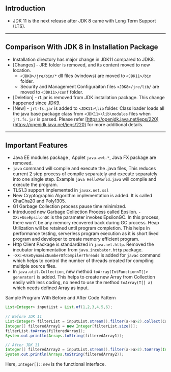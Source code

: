 ## Introduction
* JDK 11 is the next release after JDK 8 came with Long Term Support (LTS).
---
## Comparison With JDK 8 in Installation Package
* Installation directory has major change in JDK11 compared to JDK8.
* [Changes] - JRE folder is removed, and its content moved to new location. 
    * `<JDK8>/jre/bin/*` dll files (windows) are moved to `<JDK11>/bin` folder.
    * Security and Management Configuraiton files `<JDK8>/jre/lib/` are moved to `<JDK11>/conf` folder.
* [Deletion] - rt.jar is removed from JDK installation package. This change happened since JDK9. 
* [New] - `jrt-fs.jar` is added to `<JDK11>\lib` folder. Class loader loads all the java base package class from `<JDK11>\lib\modules` files when `jrt.fs.jar` is parsed. Please refer [https://openjdk.java.net/jeps/220](https://openjdk.java.net/jeps/220) for more additional details.
---
## Important Features
* Java EE modules package , Applet `java.awt.*`, Java FX package are removed.
* `java` command will compile and execute the .java files, This reduces current 2 step process of compile separately and execute separately into one single step. Example `java HelloWorld.java` will compile and execute the program.
* TLS1.3 support implemented in `javax.net.ssl`
* New Cryptographic Algorithm implementation is added. It is called ChaCha20 and Poly1305.
* G1 Garbage Collection process pause time minimized.
* Introduced new Garbage Collection Process called Epsilon. `-XX:+UseEpsilonGC` is the parameter invokes EpsilonGC. In this process, there won't be any memory recovered back during GC process. Heap Utilization will be retained until program completion. This helps in performance testing, serverless program execution as it is short lived program and developer to create memory efficient program.
* Http Client Package is standardized in `java.net.http`. Removed the incubator implementation from `java.incubator.http` package.
* `-XX:+UseDynamicNumberOfCompilerThreads` is added for `javac` command which helps to control the number of threads created for compiling multiple source files.
* In `java.util.Collection`, new method `toArray(IntFunction<T[]> generator)` is added. This helps to create new Array from Collection easily with less coding, no need to use the method `toArray(T[] a)` which needs defined Array as input.

Sample Program With Before and After Code Pattern
```java
List<Integer> inputList = List.of(1,2,3,4,5,6);
		
// Before JDK 11
List<Integer> filterList = inputList.stream().filter(a->a>2).collect(Collectors.toList());
Integer[] filteredArray1 = new Integer[filterList.size()];
filterList.toArray(filteredArray1);
System.out.println(Arrays.toString(filteredArray1));

// After JDK 11
Integer[] filteredArray2 = inputList.stream().filter(a->a>2).toArray(Integer[]:: new);
System.out.println(Arrays.toString(filteredArray2));
```
Here, `Integer[]::new` is the functional interface.